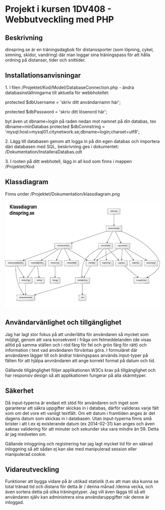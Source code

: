 <h1>Projekt i kursen 1DV408 - Webbutveckling med PHP</h1>

<h2>Beskrivning</h2>
dinspring.se är en träningsdagbok för distanssporter (som löpning, cykel, simning, skidor, vandring) där
man loggar sina träningspass för att hålla ordning på distanser, tider och snittider.

<h2>Installationsanvisningar</h2>
<p>1. I filen /Projektet/Kod/Model/DatabaseConnection.php - ändra databasinställningarna till aktuella för webbhotellet:</p>
<p>protected $dbUsername = 'skriv ditt användarnamn här';</p>
<p>protected $dbPassword = 'skriv ditt lösenord här';</p>
<p>byt även ut dbname=login på raden nedan mot namnet på din databas, tex dbname=minDatabas
protected $dbConnstring = 'mysql:host=mysql01.citynetwork.se;dbname=login;charset=utf8';</p>
<p>2. Lägg till databasen genom att logga in på din egen databas och importera däri databasen med SQL,
  beskrivning ges i dokumentet: /Dokumentation/InstalleraDatabas.odt</p>
<p>3. I rooten på ditt webhotell, lägg in all kod som finns i mappen /Projektet/Kod</p>

<h2>Klassdiagram</h2>
<p>Finns under /Projektet/Dokumentation/klassdiagram.png</p>
<img src="https://github.com/mg222cd/1DV408-PHP/blob/master/Projektet/Dokumentation/klassdiagram.png" />

<h2>Användarvänlighet och tillgänglighet</h2>
<p>Jag har lagt stor fokus på att underlätta för användaren så mycket som möjligt, genom att vara konsekvent i fråga om felmeddelanden (de visas alltid på samma ställen och i röd färg för fel och grön färg för rätt) och information i text vad användaren förväntas göra. I formuläret där användaren lägger till och ändrar träningspass används input-typer på fälten för att hjälpa anvnändaren att ange korrekt format på datum och tid.</p>

<p>Gällande tillgänglighet följer applikationen W3Cs krav på tillgänglighet och har responsiv design så att applikationen fungerar på alla skärmtyper.</p>

<h2>Säkerhet</h2>
<p>Då input-typerna är endast ett stöd för användaren och inget som garanterar att säkra uppgifter skickas in i databas, därför valideras varje fält som om det vore ett vanligt textfält. Om ett datum i framtiden anges är det dagens datum som skickas in i databasen. Utan input-typerna finns små brister i att t.ex ej existerande datum (ex 2014-02-31) kan anges och även saknas validering för att minuter och sekunder ska vara mindre än 59. Detta är jag medveten om. </p>
<p>Gällande inloggning och registrering har jag lagt mycket tid för en säkrad inloggning så att sådan ej kan ske med manipulerad session eller manipulerad cookie.</p>

<h2>Vidareutveckling</h2>
<p>Funktioner att bygga vidare på är utökad statistik (t.ex att man ska kunna se total tränad tid och distans för detta år / denna månad /denna vecka, och även sortera detta på olika träningstyper. Jag vill även lägga till så att användaren själv kan administrera sina användaruppgifter när denne är inloggad.</p>
